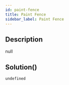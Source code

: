 ```yaml
---
id: paint-fence
title: Paint Fence
sidebar_label: Paint Fence
---
```

## Description
<div class="description">
null
</div>

## Solution()
```
undefined
```
